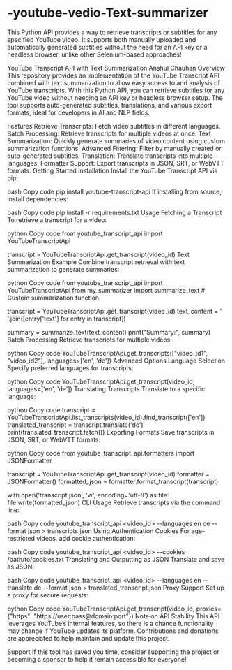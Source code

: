 # -youtube-vedio-Text-summarizer
This Python API provides a way to retrieve transcripts or subtitles for any specified YouTube video. It supports both manually uploaded and automatically generated subtitles without the need for an API key or a headless browser, unlike other Selenium-based approaches!

YouTube Transcript API with Text Summarization
Anshul Chauhan
Overview
This repository provides an implementation of the YouTube Transcript API combined with text summarization to allow easy access to and analysis of YouTube transcripts. With this Python API, you can retrieve subtitles for any YouTube video without needing an API key or headless browser setup. The tool supports auto-generated subtitles, translations, and various export formats, ideal for developers in AI and NLP fields.

Features
Retrieve Transcripts: Fetch video subtitles in different languages.
Batch Processing: Retrieve transcripts for multiple videos at once.
Text Summarization: Quickly generate summaries of video content using custom summarization functions.
Advanced Filtering: Filter by manually created or auto-generated subtitles.
Translation: Translate transcripts into multiple languages.
Formatter Support: Export transcripts in JSON, SRT, or WebVTT formats.
Getting Started
Installation
Install the YouTube Transcript API via pip:

bash
Copy code
pip install youtube-transcript-api
If installing from source, install dependencies:

bash
Copy code
pip install -r requirements.txt
Usage
Fetching a Transcript
To retrieve a transcript for a video:

python
Copy code
from youtube_transcript_api import YouTubeTranscriptApi

transcript = YouTubeTranscriptApi.get_transcript(video_id)
Text Summarization Example
Combine transcript retrieval with text summarization to generate summaries:

python
Copy code
from youtube_transcript_api import YouTubeTranscriptApi
from my_summarizer import summarize_text  # Custom summarization function

transcript = YouTubeTranscriptApi.get_transcript(video_id)
text_content = ' '.join([entry['text'] for entry in transcript])

summary = summarize_text(text_content)
print("Summary:", summary)
Batch Processing
Retrieve transcripts for multiple videos:

python
Copy code
YouTubeTranscriptApi.get_transcripts(["video_id1", "video_id2"], languages=['en', 'de'])
Advanced Options
Language Selection
Specify preferred languages for transcripts:

python
Copy code
YouTubeTranscriptApi.get_transcript(video_id, languages=['en', 'de'])
Translating Transcripts
Translate to a specific language:

python
Copy code
transcript = YouTubeTranscriptApi.list_transcripts(video_id).find_transcript(['en'])
translated_transcript = transcript.translate('de')
print(translated_transcript.fetch())
Exporting Formats
Save transcripts in JSON, SRT, or WebVTT formats:

python
Copy code
from youtube_transcript_api.formatters import JSONFormatter

transcript = YouTubeTranscriptApi.get_transcript(video_id)
formatter = JSONFormatter()
formatted_json = formatter.format_transcript(transcript)

with open('transcript.json', 'w', encoding='utf-8') as file:
    file.write(formatted_json)
CLI Usage
Retrieve transcripts via the command line:

bash
Copy code
youtube_transcript_api <video_id> --languages en de --format json > transcripts.json
Using Authentication Cookies
For age-restricted videos, add cookie authentication:

bash
Copy code
youtube_transcript_api <video_id> --cookies /path/to/cookies.txt
Translating and Outputting as JSON
Translate and save as JSON:

bash
Copy code
youtube_transcript_api <video_id> --languages en --translate de --format json > translated_transcript.json
Proxy Support
Set up a proxy for secure requests:

python
Copy code
YouTubeTranscriptApi.get_transcript(video_id, proxies={"https": "https://user:pass@domain:port"})
Note on API Stability
This API leverages YouTube’s internal features, so there is a chance functionality may change if YouTube updates its platform. Contributions and donations are appreciated to help maintain and update this project.

Support
If this tool has saved you time, consider supporting the project or becoming a sponsor to help it remain accessible for everyone!




